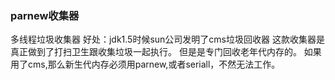### parnew收集器
多线程垃圾收集器
好处：jdk1.5时候sun公司发明了cms垃圾回收器
这款收集器是真正做到了打扫卫生跟收集垃圾一起执行。
但是是专门回收老年代内存的。
如果用了cms,那么新生代内存必须用parnew,或者seriall，不然无法工作。
